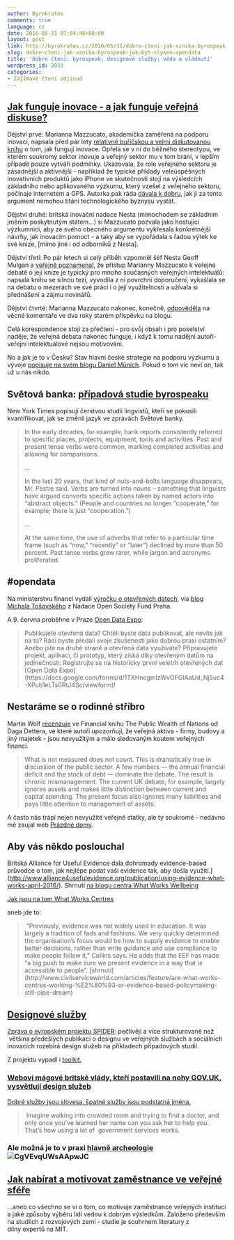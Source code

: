 ```yaml
---
author: Byrokrates
comments: true
language: cz
date: 2016-05-31 07:04:48+00:00
layout: post
link: http://byrokrates.cz/2016/05/31/dobre-cteni-jak-vznika-byrospeak-jak-byt-slysen-opendata/
slug: dobre-cteni-jak-vznika-byrospeak-jak-byt-slysen-opendata
title: 'Dobré čtení: byrospeak; designové služby; věda a vládnutí'
wordpress_id: 2033
categories:
- Zajímavé čtení odjinud
---
```


## [Jak funguje inovace - a jak funguje veřejná diskuse?](http://www.nesta.org.uk/blog/one-swallow-does-not-summer-make)



Dějství prvé: Marianna Mazzucato, akademička zaměřená na podporu inovací, napsala před pár lety [relativně buřičskou a velmi diskutovanou knihu](http://marianamazzucato.com/the-entrepreneurial-state/) o tom, jak fungují inovace. Opřela se v ní do běžného stereotypu, ve kterém soukromý sektor inovuje a veřejný sektor mu v tom brání, v lepším případě pouze vytváří podmínky. Ukazovala, že role veřejného sektoru je zásadnější a aktivnější - například že typické příklady veleúspěšných inovativních produktů jako iPhone ve skutečnosti stojí na výsledcích základního nebo aplikovaného výzkumu, který vzešel z veřejného sektoru, počínaje internetem a GPS. Autorka pak ráda [dávala k dobru](https://next.ft.com/content/f4109fae-40df-11e5-b98b-87c7270955cf), jak ji za tento argument nemohou titáni technologického byznysu vystát.

Dějství druhé: britská inovační nadace Nesta (mimochodem se základním jměním poskytnutým státem...) si Mazzucato pozvala jako hostující výzkumnici, aby ze svého obecného argumentu vykřesala konkrétnější návrhy, jak inovacím pomoct - a taky aby se vypořádala s řadou výtek ke své knize, [mimo jiné i od odborníků z Nesta].

Dějství třetí: Po pár letech si celý příběh vzpomněl šéf Nesta Geoff Mulgan a [veřejně poznamenal](http://www.nesta.org.uk/blog/public-intellectuals-and-vanity-trap), že přístup Marianny Mazzucato k veřejné debatě o její knize je typický pro mnoho současných veřejných intelektuálů: napsala knihu se silnou tezí, vyvodila z ní povrchní doporučení, vykašlala se na debatu o mezerách ve své práci i o její využitelnosti a užívala si přednášení a zájmu novinářů.

Dějství čtvrté: Marianna Mazzucato nakonec, konečně, [odpověděla](http://www.nesta.org.uk/blog/public-intellectuals-and-vanity-trap) na věcné komentáře ve dva roky starém příspěvku na blogu.

Celá korespondence stojí za přečtení - pro svůj obsah i pro poselství naděje, že veřejná debata nakonec funguje, i když k tomu nadějní autoři-veřejní intelektuálové nejsou motivováni.

No a jak je to v Česku? Stav hlavní české strategie na podporu výzkumu a vývoje [popisuje na svém blogu Daniel Münich](http://metodikahodnoceni.blogspot.cz/2016/03/strategie-ris3-tajemny-hrad-v-karpatech.html). Pokud o tom víc neví on, tak už u nás nikdo.



## Světová banka: [případová studie byrospeaku](http://www.nytimes.com/2016/04/15/upshot/at-the-world-bank-a-shortage-of-concrete-language.html)



New York Times popisují čerstvou studii lingvistů, kteří se pokusili kvantifikovat, jak se změnil jazyk ve zprávách Světové banky.



<blockquote>
  In the early decades, for example, bank reports consistently referred to specific places, projects, equipment, tools and activities. Past and present tense verbs were common, marking completed activities and allowing for comparisons.

  ...

  In the last 20 years, that kind of nuts-and-bolts language disappears, Mr. Pestre said. Verbs are turned into nouns – something that linguists have argued converts specific actions taken by named actors into “abstract objects.” (People and countries no longer “cooperate,” for example; there is just “cooperation.”)

  ...

  At the same time, the use of adverbs that refer to a particular time frame (such as “now,” “recently” or “later”) declined by more than 50 percent. Past tense verbs grew rarer, while jargon and acronyms proliferated.
</blockquote>





## #opendata



Na ministerstvu financí vydali [výročku o otevřených datech](http://www.mfcr.cz/cs/verejny-sektor/smart-governance/otevrena-data-ministerstva-financi/vyrocni-zprava-k-projektu-otevrenych-dat-24518), via [blog Michala Tošovského](http://blog.aktualne.cz/blogy/michal-tosovsky.php?itemid=27224) z Nadace Open Society Fund Praha.

A 9. června proběhne v Praze [Open Data Expo](http://www.otevrenadata.cz/aktualni-deni/open-data-expo-tak-trochu-jiny-veletrh/):



<blockquote>
  Publikujete otevřená data? Chtěli byste data publikovat, ale nevíte jak na to? Rádi byste předali svoje zkušenosti jako dobrou praxi ostatním? Anebo jste na druhé straně a otevřená data využíváte? Připravujete projekt, aplikaci, či prototyp, který získá díky otevřeným datům na jedinečnosti: Registrujte se na historicky první veletrh otevřených dat [Open Data Expo](https://docs.google.com/forms/d/1TXHncgmlzWvOFGIAaUd_Nj5uc4-XPub1eLTs0RtJ4Sc/viewform)!</blockquote>


</blockquote>





 ## Nestaráme se o rodinné stříbro



Martin Wolf [recenzuje](https://next.ft.com/content/416a83f4-0184-11e6-99cb-83242733f755) ve Financial knihu The Public Wealth of Nations od Daga Dettera, ve které autoři upozorňují, že veřejná aktiva - firmy, budovy a jiný majetek - jsou nevyužitým a málo sledovaným koutem veřejných financí.



 <blockquote>What is not measured does not count. This is dramatically true in discussion of the public sector. A few numbers — the annual financial deficit and the stock of debt — dominate the debate. The result is chronic mismanagement. The current UK debate, for example, largely ignores assets and makes little distinction between current and capital spending. The present focus also ignores many liabilities and pays little attention to management of assets.</blockquote>



A často nás trápí nejen nevyužité veřejné statky, ale ty soukromé - nedávno mě zaujal web [Prázdné domy](http://prazdnedomy.cz).



 ## Aby vás někdo poslouchal



Britská Alliance for Useful Evidence dala dohromady evidence-based průvodce o tom, jak nejlépe podat vaši evidence tak, aby došla využití.](http://www.alliance4usefulevidence.org/publication/using-evidence-what-works-april-2016/). Shrnutí [na blogu centra What Works Wellbeing](https://whatworkswellbeing.org/2016/04/12/so-what-works-in-getting-research-used-in-decision-making/)

[Jak jsou na tom What Works Centres](http://www.civilserviceworld.com/articles/feature/are-what-works-centres-working-%E2%80%93-or-evidence-based-policymaking-still-pipe-dream)

aneb jde to:



 <blockquote>
   “Previously, evidence was not widely used in education. It was largely a tradition of fads and fashions. We very quickly determined the organisation’s focus would be how to supply evidence to enable better decisions, rather than write guidance and use compliance to make people follow it,” Collins says. He adds that the EEF has made “a big push to make sure we present evidence in a way that is accessible to people”. [shrnutí](http://www.civilserviceworld.com/articles/feature/are-what-works-centres-working-%E2%80%93-or-evidence-based-policymaking-still-pipe-dream)
</blockquote>





 ## [Designové služby](http://www.thespiderproject.eu/)



[Zpráva o evropském projektu SPIDER](http://www.thespiderproject.eu/wp-content/uploads/2016/04/SPIDER_EvaluationReport_V1_March2016.pdf): pečlivěji a více strukturovaně než  většina předešlých publikací o designu ve veřejných službách a sociálních inovacích rozebírá design služeb na příkladech případových studií.

Z projektu vypadl i [toolkit.](http://www.servicedesigntoolkit.org/index.html)





 ### [Weboví mágové britské vlády, kteří postavili na nohy GOV.UK, vysvětlují design služeb](https://gds.blog.gov.uk/2016/04/18/what-we-mean-by-service-design/)



[Dobré služby jsou slovesa, špatné služby jsou podstatná jména.](https://designnotes.blog.gov.uk/2015/06/22/good-services-are-verbs-2/)



 <blockquote>
   Imagine walking into crowded room and trying to find a doctor, and only once you’ve learned her name can you ask her to help you. That’s how using a lot of  government services works.
</blockquote>





 ### Ale možná je to v praxi [hlavně archeologie](https://twitter.com/Emilyishness/status/722059035894222848)![CgVEvqUWsAApwJC](http://byrokrates.cz/wp-content/uploads/2016/04/CgVEvqUWsAApwJC.jpg)





 ## [Jak nabírat a motivovat zaměstnance ve veřejné sféře](http://economics.mit.edu/files/11220)



...aneb co všechno se ví o tom, co motivuje zaměstnance veřejných institucí a jaké způsoby výběru lidí vedou k dobrým výsledkům. Založeno především na studiích z rozvojových zemí - studie je souhrnem literatury z dílny expertů na MIT.


